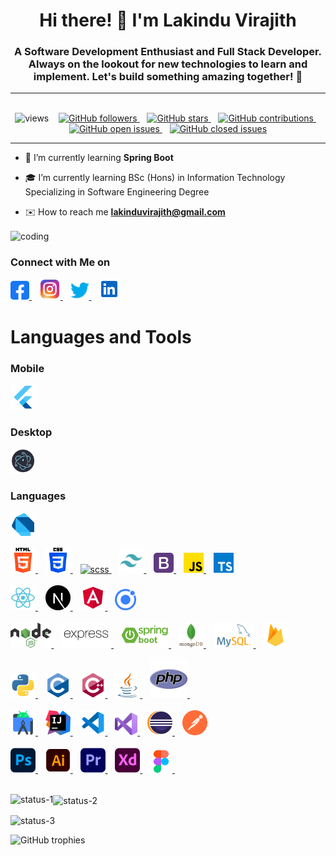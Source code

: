 <h1 align="center">Hi there! 👋 I'm Lakindu Virajith</h1>
<h3 align="center">A Software Development Enthusiast and Full Stack Developer. Always on the lookout for new technologies to learn and implement. Let's build something amazing together! 🚀</h3>

---
<br />

<div align="center">
    <img src="https://komarev.com/ghpvc/?username=lakinduvirajith&label=Profile%20views&color=0e75b6&style=flat" alt="views" />
    &nbsp;&nbsp;
    <a href="https://github.com/lakinduvirajith">
      <img src="https://img.shields.io/github/followers/lakinduvirajith?label=Followers&style=social" alt="GitHub followers" />
    </a>
    &nbsp;&nbsp;
    <a href="https://github.com/lakinduvirajith?tab=repositories">
      <img src="https://img.shields.io/github/stars/lakinduvirajith?style=social" alt="GitHub stars" />
    </a>
    &nbsp;&nbsp;
    <a href="https://github.com/lakinduvirajith">
      <img src="https://img.shields.io/github/last-commit/lakinduvirajith/lakinduvirajith?label=Contributions&style=flat" alt="GitHub contributions" />
    </a>
    &nbsp;&nbsp;
    <a href="https://github.com/lakinduvirajith/lakinduvirajith/issues">
      <img src="https://img.shields.io/github/issues/lakinduvirajith/lakinduvirajith?label=Open%20Issues&style=flat" alt="GitHub open issues" />
    </a>
    &nbsp;&nbsp;
    <a href="https://github.com/lakinduvirajith/lakinduvirajith/issues?q=is%3Aissue+is%3Aclosed">
      <img src="https://img.shields.io/github/issues-closed/lakinduvirajith/lakinduvirajith?label=Closed%20Issues&style=flat" alt="GitHub closed issues" />
    </a>
</div>


---

-  🚀 I’m currently learning **Spring Boot**

-  🎓 I’m currently learning BSc (Hons) in Information Technology Specializing in Software Engineering Degree

-  ✉️ How to reach me **lakinduvirajith@gmail.com**

<img align="center" alt="coding" width="400" src="https://images.squarespace-cdn.com/content/v1/5769fc401b631bab1addb2ab/1541580611624-TE64QGKRJG8SWAIUS7NS/ke17ZwdGBToddI8pDm48kPoswlzjSVMM-SxOp7CV59BZw-zPPgdn4jUwVcJE1ZvWQUxwkmyExglNqGp0IvTJZamWLI2zvYWH8K3-s_4yszcp2ryTI0HqTOaaUohrI8PI6FXy8c9PWtBlqAVlUS5izpdcIXDZqDYvprRqZ29Pw0o/coding-freak.gif">

### Connect with Me on
<div>
  <!--facebook icon-->
  <a href="https://www.facebook.com/lakindu.virajith.1">
    <img src="./social/facebook.svg" alt="facebook" height="30" />
  </a>&nbsp;&nbsp;
  <!--instagram icon-->
  <a href="https://www.instagram.com/lakindu_virajith/">
    <img src="./social/instagram.svg" alt="instagram" height="34" />
  </a>&nbsp;&nbsp;
  <!--twitter icon-->
  <a href="https://twitter.com/LakinduZoysa?s=09" >
    <img src="./social/twitter.svg" alt="twitter" height="30" />
  </a>&nbsp;&nbsp;
  <!--linkedin icon-->
  <a href="https://www.linkedin.com/in/lakindu-de-zoysa-59b0b925b">
    <img src="./social/linkedin.svg" alt="linkedin" height="34" />
  </a>
</div>

# Languages and Tools

### Mobile
[<img src="./asserts/flutter.png" alt="flutter" width="40"/>](https://flutter.io/)

### Desktop
[<img src="./asserts/electron-js.png" alt="electron js" width="40"/>](https://www.electronjs.org/)

### Languages
[<img src="./asserts/dart.png" alt="electron js" width="40"/>](https://dart.dev/language)

<div align="left">
  <!--html icon-->
  <a href="https://www.w3.org/html/">
    <img src="./asserts/html-5.png" alt="html5" height="40"/>
  </a>&nbsp;&nbsp;
  <!--css icon-->
  <a href="https://www.w3schools.com/css/">
    <img src="./asserts/css-3.png" alt="css3" height="40"/>
  </a>&nbsp;&nbsp;
  <!--scss icon-->
  <a href="https://sass-lang.com/">
    <img src="https://www.vectorlogo.zone/logos/sass-lang/sass-lang-icon.svg" alt="scss" height="40"/>
  </a>&nbsp;&nbsp;
  <!--tailwind icon-->
  <a href="https://tailwindcss.com">
    <img src="./asserts/tailwind-css.png" alt="tailwind" height="40"/>
  </a>&nbsp;&nbsp;
  <!--bootstrap icon-->
  <a href="https://getbootstrap.com">
    <img src="./asserts/bootstrap.png" alt="bootstrap" height="32"/>
  </a>&nbsp;&nbsp;
  <!--js icon-->
  <a href="https://developer.mozilla.org/en-US/docs/Web/JavaScript">
    <img src="./asserts/js.png" alt="javascript" height="32"/>
  </a>&nbsp;&nbsp;
  <!--typescript icon-->
  <a href="https://www.typescriptlang.org/">
    <img src="./asserts/typescript.png" alt="typescript" height="32"/>
  </a>
</div><br />

<div align="left">
  <!--react icon-->
  <a href="https://reactjs.org/">
    <img src="./asserts/react.png" alt="react" height="40"/>
  </a>&nbsp;&nbsp;
  <!--nextjs icon-->
  <a href="https://nextjs.org/docs">
    <img src="./asserts/nextjs.png" alt="nextjs" height="40"/>
  </a>&nbsp;&nbsp;
  <!--angular icon-->
  <a href="https://angular.io/">
    <img src="./asserts/angular.png" height="40"/>
  </a>&nbsp;&nbsp;
  <!--ionic icon-->
  <a href="https://ionicframework.com/docs/">
    <img src="./asserts/ionic.png" alt="ionic" height="34"/> </a>
</div><br />

<div align="left">
  <!--node js icon-->
  <a href="https://nodejs.org">
    <img src="./asserts/node-js.png" alt="nodejs" height="40"/>
  </a>&nbsp;&nbsp;
  <!--express icon-->
  <a href="https://expressjs.com">
    <img src="./asserts//expressjs.svg" alt="express" height="40"/>
  </a>&nbsp;&nbsp;
  <!--spring boot icon-->
  <a href="https://spring.io/projects/spring-boot">
    <img src="./asserts/spring-boot.png" alt="spring-boot" height="40"/>
  </a>&nbsp;&nbsp;
  <!--mongo db icon-->
  <a href="https://www.mongodb.com/">
    <img src="./asserts/mongo-db.png" alt="mongodb" height="40"/>
  </a>&nbsp;&nbsp;
  <!--mysql icon-->
  <a href="https://www.mysql.com/">
    <img src="./asserts/mysql.png" alt="mysql" height="40"/>
  </a>&nbsp;&nbsp;
  <!--firebase icon-->
  <a href="https://firebase.google.com/">
    <img src="./asserts/firebase.png" alt="firebase" height="40"/>
  </a>
</div><br />

<div align="left">
  <!--python icon-->
  <a href="https://www.python.org">
    <img src="./asserts/python.png" alt="python" height="40"/>
  </a>&nbsp;&nbsp;
  <!--c icon-->
  <a href="https://www.cprogramming.com/">
    <img src="./asserts/c.svg" alt="c" height="40"/>
  </a>&nbsp;&nbsp;
  <!--c++ icon-->
  <a href="https://www.w3schools.com/cpp/">
    <img src="./asserts/c++.svg" alt="cplusplus" height="40"/>
  </a>&nbsp;&nbsp;
  <!--java icon-->
  <a href="https://www.java.com">
    <img src="./asserts/java.png" alt="java" height="40"/>
  </a>&nbsp;&nbsp;
  <!--php icon-->
  <a href="https://www.php.net">
    <img src="./asserts/php.png" alt="php" height="60"/>
  </a>&nbsp;&nbsp;
</div><br />

<div align="left">
  <!--android icon-->
  <a href="https://developer.android.com">
     <img src="./asserts/android-studio.png" alt="android" height="40"/>
  </a>&nbsp;&nbsp;
  <!--intellij idea icon-->
  <a href="https://www.jetbrains.com/idea/">
     <img src="./asserts/intellij-idea.png" alt="intellij" height="40"/>
  </a>&nbsp;&nbsp;
  <!--vs code icon-->
  <a href="https://code.visualstudio.com">
     <img src="./asserts/vscode.png" alt="android" height="40"/>
  </a>&nbsp;&nbsp;
  <!--visual studio icon-->
  <a href="https://visualstudio.microsoft.com">
     <img src="./asserts/visual-studio.png" alt="android" height="36"/>
  </a>&nbsp;&nbsp;
  <!--eclipse ide icon-->
  <a href="https://www.eclipse.org/ide/">
     <img src="./asserts/eclipse.png" alt="eclipse" height="40"/>
  </a>&nbsp;&nbsp;
  <!--postman icon-->
  <a href="https://postman.com">
    <img src="./asserts/postman.png" alt="postman" height="40"/>
  </a>
</div><br />

<div align="left">
  <!--photoshop icon-->
  <a href="https://www.photoshop.com/en">
    <img src="./asserts/photoshop.png" alt="photoshop" height="40"/>
  </a>&nbsp;&nbsp;
  <!--illustrator icon-->
  <a href="https://www.adobe.com/in/products/illustrator.html">
    <img src="./asserts/illustrator.png" alt="illustrator" height="40"/>
  </a>&nbsp;&nbsp;
  <!--premiere pro icon-->
  <a href="https://www.adobe.com/in/products/premiere.html">
    <img src="./asserts/premiere-pro.png" alt="illustrator" height="40"/>
  </a>&nbsp;&nbsp;
  <!--xd icon-->
  <a href="https://www.adobe.com/products/xd.html">
    <img src="./asserts/xd.png" alt="xd" height="40"/>
  </a>&nbsp;&nbsp;
  <!--figma icon-->
  <a href="https://www.figma.com/">
    <img src="./asserts/figma.png" alt="figma" height="36"/>
  </a>&nbsp;&nbsp;
</div><br />

<p><img align="left" src="https://github-readme-stats.vercel.app/api/top-langs?username=lakinduvirajith&show_icons=true&locale=en&layout=compact" alt="status-1" /></p>

<p><img align="center" src="https://github-readme-stats.vercel.app/api?username=lakinduvirajith&show_icons=true&locale=en" alt="status-2" /></p>

<p><img align="center" src="https://github-readme-streak-stats.herokuapp.com/?user=lakinduvirajith&" alt="status-3" /></p>

<p><img align="left" src="https://github-profile-trophy.vercel.app/?username=lakinduvirajith&theme=flat&no-frame=true&margin-w=30" alt="GitHub trophies" /></p>
